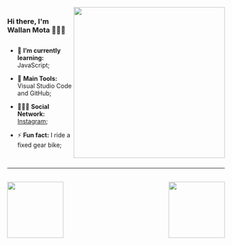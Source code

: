 <img src = "github/bikeman.gif" width = "350px" align = "right">

### Hi there, I'm Wallan Mota 👨🏾‍💻
##
- 🌱 **I’m currently learning:** JavaScript;

- :school_satchel: **Main Tools:** Visual Studio Code and GitHub;

- 💁🏾‍♂️ **Social Network:** [Instagram](https://www.instagram.com/wallan_mota/);

- ⚡ **Fun fact:** I ride a fixed gear bike;
<br/>

---

<br/>
<div style="display:inline;">
<a href="https://github.com/wallanmota/wallanmota">
  <img align = "left" height="130em" src="https://github-readme-stats.vercel.app/api?username=wallanmota&show_icons=true&theme=blue&include_all_commits=true&count_private=true"/>

  <img align= "right" height="130em" src="https://github-readme-stats.vercel.app/api/top-langs/?username=wallanmota&layout=compact&langs_count=7&theme=blue"/>
</div>
<!--
**wallanmota/wallanmota** is a ✨ _special_ ✨ repository because its `README.md` (this file) appears on your GitHub profile.

Here are some ideas to get you started:

- 🔭 I’m currently working on ...
- 🌱 I’m currently learning 
- 👯 I’m looking to collaborate on ...
- 🤔 I’m looking for help with ...
- 💬 Ask me about ...
- 📫 How to reach me: ...
- 😄 Pronouns: ...
- ⚡ Fun fact: ...
-->
